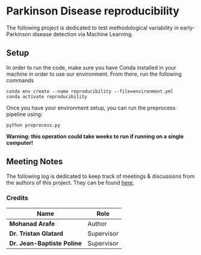# Parkinson Disease reproducibility
The following project is dedicated to test methodological variability in early-Parkinson disease detection via Machine Learning.


## Setup
In order to run the code, make sure you have Conda installed in your machine in order to use our environment. From there, run the following commands

```
conda env create --name reproducibility --file=environment.yml
conda activate reproducibility
```

Once you have your environment setup, you can run the preprocess pipeline using:

```
python preprocess.py
```

**Warning: this operation could take weeks to run if running on a single computer!**

## Meeting Notes
The following log is dedicated to keep track of meetings & discussions from the authors of this project. They can be found [here](https://github.com/mohanadarafe/pd-reproducibility/blob/main/MEETING_LOGS.md).

### Credits
| Name | Role |
| --- | --- |
| **Mohanad Arafe** | Author |
| **Dr. Tristan Glatard** | Supervisor |
| **Dr. Jean-Baptiste Poline** | Supervisor |
